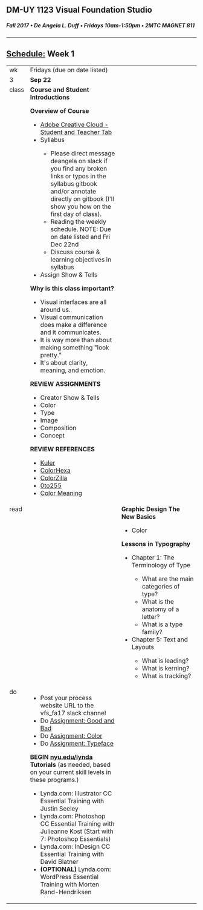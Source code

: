 ## DM-UY 1123 Visual Foundation Studio
##### Fall 2017 • De Angela L. Duff • Fridays 10am-1:50pm • 2MTC MAGNET 811

---
## [Schedule:](schedule_overview.md) Week 1


<table>
<tr>
<td>wk</td>
<td>Fridays (due on date listed)</td>
</tr>
<tr>
  <td valign="top">3</td>
  <td valign="top" width="48%"><strong>Sep 22</strong></td>
</tr>
<tr>
<td valign="top">class</td>
<td valign="top">
<strong>Course and Student Introductions</strong><br>

<strong>Overview of Course</strong>
<ul>
<li><a href="https://creative.adobe.com/plans" target="_blank">Adobe Creative Cloud - Student and Teacher Tab</a></li>
<li> Syllabus</li>
<ul>
 <li>Please direct message deangela on slack if you find any broken links or typos in the syllabus gitbook and/or annotate directly on gitbook (I'll show you how on the first day of class).</li>
 <li>Reading the weekly schedule. NOTE: Due on date listed and Fri Dec 22nd</li>
 <li>Discuss course &amp; learning objectives in syllabus</li>
</ul>
<li>Assign Show &amp; Tells</li>
</ul>


<strong>Why is this class important?</strong>
<ul>
<li>Visual interfaces are all around us. </li>
<li>Visual communication does make a difference and it communicates.</li>
<li>It is way more than about making something "look pretty."</li>
<li>It's about clarity, meaning, and emotion.</li>

</ul>

</ul>
<strong>REVIEW ASSIGNMENTS</strong>
  <ul>  
  <li>Creator Show &amp; Tells</li>
  <Li>Color</li>
  <li>Type</li>
  <li>Image</li>
  <li>Composition</li>
  <li>Concept</li>
  </ul>

<strong>REVIEW REFERENCES</strong>
<ul>
  <li><a href="https://kuler.adobe.com/explore" target="_blank">Kuler</a></li>
  <li><a href="http://www.colorhexa.com" target="_blank">ColorHexa</a></li>
  <li><a href="http://www.colorzilla.com" target="_blank">ColorZilla</a></li>
  <li><a href="http://0to255.com" target="_blank">0to255</a></li>
  <li><a href="http://color-wheel-pro.com/color-meaning.html" target="_blank">Color Meaning</a></li>
 </ul>
 
  </ul>
  </td>
 
</tr>

<!-- homework -->
<tr>
  <td valign="top">read</td>
  <td></td>
  <td>
  <strong>Graphic Design The New Basics</strong>
  <ul>
  <li>Color</li>
  </ul>
  <strong>Lessons in Typography</strong>
    <ul>
    <li>Chapter 1: The Terminology of Type</li>
        <ul> 
        <li>What are the main categories of type?</li>
        <li>What is the anatomy of a letter?</li>
        <li>What is a type family?</li>
        </ul>
    <li>Chapter 5: Text and Layouts</li>
        <ul> 
        <li>What is leading?</li>
        <li>What is kerning?</li>
        <li>What is tracking?</li>
        </ul>
    </ul>
  </td>
  
</tr>


<!-- do -->
<tr>
  <td valign="top">do</td>
  <td>
  <ul>
  <li>Post your process website URL to the vfs_fa17 slack channel</li>
  <li>Do <a href="assignment_good_vs_bad.md">Assignment: Good and Bad</a></li>
  <li>Do <a href="dm1123_color.md">Assignment: Color</a></li>
  <li>Do <a href="dm1123_typefaces.md">Assignment: Typeface</a></li>
  </ul>
  <strong>BEGIN <a href="http://nyu.edu/lynda">nyu.edu/lynda</a> Tutorials</strong> (as needed, based on your current skill levels in these programs.)
  <ul>
  
  <li>Lynda.com: Illustrator CC Essential Training with Justin Seeley</li>
  <li>Lynda.com: Photoshop CC Essential Training with Julieanne Kost (Start with 7: Photoshop Essentials)</li>
  <li>Lynda.com: InDesign CC Essential Training with David Blatner</li>
  <li><b>(OPTIONAL)</b> Lynda.com: WordPress Essential Training with Morten Rand-Hendriksen</li>
  </ul></td>
</tr>
</table>